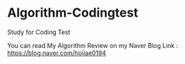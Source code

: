 # Algorithm-Codingtest
Study for Coding Test

You can read My Algorithm Review on my Naver Blog
Link : https://blog.naver.com/hoijae0194
